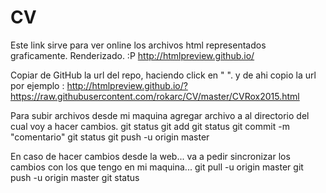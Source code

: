 # CV
Este link sirve para ver online los archivos html representados graficamente. Renderizado. :P
http://htmlpreview.github.io/

Copiar de GitHub la url del repo, haciendo click en " ". y de ahi copio la url
por ejemplo : http://htmlpreview.github.io/?https://raw.githubusercontent.com/rokarc/CV/master/CVRox2015.html

Para subir archivos desde mi maquina
agregar archivo a al directorio del cual voy a hacer cambios.
git status 
git add <archivo>
git status
git commit -m "comentario"
git status
git push -u origin master

En caso de hacer cambios desde la web...
va a pedir sincronizar los cambios con los que tengo en mi maquina...
git pull -u origin master
git push -u origin master
git status

